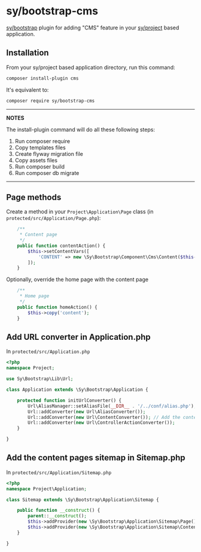 # sy/bootstrap-cms

[sy/bootstrap](https://github.com/syframework/bootstrap) plugin for adding "CMS" feature in your [sy/project](https://github.com/syframework/project) based application.

## Installation

From your sy/project based application directory, run this command:

```bash
composer install-plugin cms
```

It's equivalent to:

```bash
composer require sy/bootstrap-cms
```

---
**NOTES**

The install-plugin command will do all these following steps:

1. Run composer require
2. Copy templates files
3. Create flyway migration file
4. Copy assets files
5. Run composer build
6. Run composer db migrate
---

## Page methods

Create a method in your ```Project\Application\Page``` class (in ```protected/src/Application/Page.php```):
```php
	/**
	 * Content page
	 */
	public function contentAction() {
		$this->setContentVars([
			'CONTENT' => new \Sy\Bootstrap\Component\Cms\Content($this->get('id', 1)),
		]);
	}
```

Optionally, override the home page with the content page
```php
	/**
	 * Home page
	 */
	public function homeAction() {
		$this->copy('content');
	}
```

## Add URL converter in Application.php

In ```protected/src/Application.php```

```php
<?php
namespace Project;

use Sy\Bootstrap\Lib\Url;

class Application extends \Sy\Bootstrap\Application {

	protected function initUrlConverter() {
		Url\AliasManager::setAliasFile(__DIR__ . '/../conf/alias.php');
		Url::addConverter(new Url\AliasConverter());
		Url::addConverter(new Url\ContentConverter()); // Add the content URL converter
		Url::addConverter(new Url\ControllerActionConverter());
	}

}
```

## Add the content pages sitemap in Sitemap.php

In ```protected/src/Application/Sitemap.php```

```php
<?php
namespace Project\Application;

class Sitemap extends \Sy\Bootstrap\Application\Sitemap {

	public function __construct() {
		parent::__construct();
		$this->addProvider(new \Sy\Bootstrap\Application\Sitemap\Page());
		$this->addProvider(new \Sy\Bootstrap\Application\Sitemap\Content()); // Add the content sitemap
	}

}
```